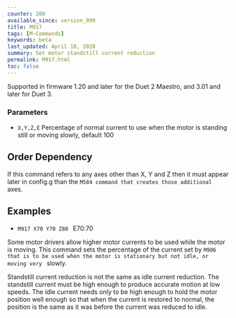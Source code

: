 ```yaml
---
counter: 200
available_since: version_999
title: M917
tags: [M-Commands] 
keywords: beta 
last_updated: April 10, 2020 
summary: Set motor standstill current reduction 
permalink: M917.html
toc: false 
---
```



Supported in firmware 1.20 and later for the Duet 2 Maestro, and 3.01 and later for Duet 3.

### Parameters

* `X,Y,Z,E` Percentage of normal current to use when the motor is standing still or moving slowly, default 100

## Order Dependency

If this command refers to any axes other than X, Y and Z then it must appear later in config.g than the ` M584 command that creates those additional  ` axes.

## Examples

* ` M917 X70 Y70 Z80  ` E70:70

Some motor drivers allow higher motor currents to be used while the motor is moving. This command sets the percentage of the current set by ` M906 that is to be used when the motor is stationary but not idle, or moving very  ` slowly.

Standstill current reduction is not the same as idle current reduction. The standstill current must be high enough to produce accurate motion at low speeds. The idle current needs only to be high enough to hold the motor position well enough so that when the current is restored to normal, the position is the same as it was before the current was reduced to idle.

